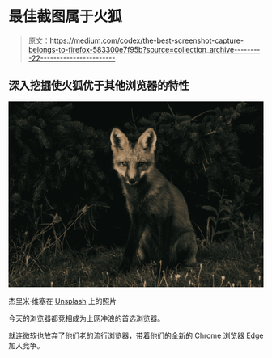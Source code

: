 # 最佳截图属于火狐

> 原文：<https://medium.com/codex/the-best-screenshot-capture-belongs-to-firefox-583300e7f95b?source=collection_archive---------22----------------------->

## 深入挖掘使火狐优于其他浏览器的特性

![](img/39f06d1e4da72cc0ff20c5fd121da82a.png)

杰里米·维塞在 [Unsplash](https://unsplash.com?utm_source=medium&utm_medium=referral) 上的照片

今天的浏览器都竞相成为上网冲浪的首选浏览器。

就连微软也放弃了他们老的流行浏览器，带着他们的[全新的 Chrome 浏览器 Edge](/codex/why-i-finally-switch-away-from-chrome-fd6812671bc0) 加入竞争。